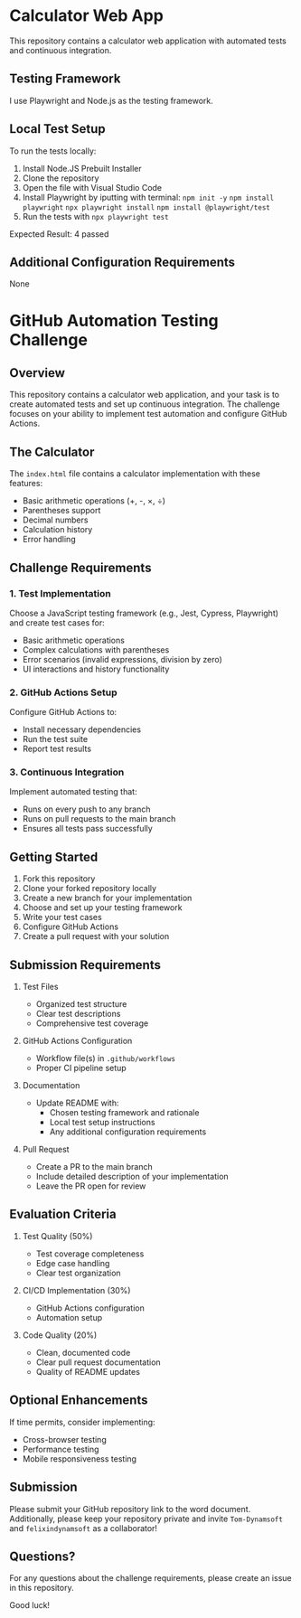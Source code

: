 # Calculator Web App

This repository contains a calculator web application with automated tests and continuous integration.

## Testing Framework

I use Playwright and Node.js as the testing framework.

## Local Test Setup

To run the tests locally:

1. Install Node.JS Prebuilt Installer
2. Clone the repository
2. Open the file with Visual Studio Code
3. Install Playwright by iputting with terminal:
`npm init -y`
`npm install playwright`
`npx playwright install`
`npm install @playwright/test`
4. Run the tests with `npx playwright test`

Expected Result:
4 passed 

## Additional Configuration Requirements

None



# GitHub Automation Testing Challenge

## Overview
This repository contains a calculator web application, and your task is to create automated tests and set up continuous integration. The challenge focuses on your ability to implement test automation and configure GitHub Actions.

## The Calculator
The `index.html` file contains a calculator implementation with these features:
- Basic arithmetic operations (+, -, ×, ÷)
- Parentheses support
- Decimal numbers
- Calculation history
- Error handling

## Challenge Requirements

### 1. Test Implementation
Choose a JavaScript testing framework (e.g., Jest, Cypress, Playwright) and create test cases for:
- Basic arithmetic operations
- Complex calculations with parentheses
- Error scenarios (invalid expressions, division by zero)
- UI interactions and history functionality

### 2. GitHub Actions Setup
Configure GitHub Actions to:
- Install necessary dependencies
- Run the test suite
- Report test results

### 3. Continuous Integration
Implement automated testing that:
- Runs on every push to any branch
- Runs on pull requests to the main branch
- Ensures all tests pass successfully

## Getting Started

1. Fork this repository
2. Clone your forked repository locally
3. Create a new branch for your implementation
4. Choose and set up your testing framework
5. Write your test cases
6. Configure GitHub Actions
7. Create a pull request with your solution

## Submission Requirements

1. Test Files
   - Organized test structure
   - Clear test descriptions
   - Comprehensive test coverage

2. GitHub Actions Configuration
   - Workflow file(s) in `.github/workflows`
   - Proper CI pipeline setup

3. Documentation
   - Update README with:
     - Chosen testing framework and rationale
     - Local test setup instructions
     - Any additional configuration requirements

4. Pull Request
   - Create a PR to the main branch
   - Include detailed description of your implementation
   - Leave the PR open for review

## Evaluation Criteria

1. Test Quality (50%)
   - Test coverage completeness
   - Edge case handling
   - Clear test organization

2. CI/CD Implementation (30%)
   - GitHub Actions configuration
   - Automation setup

3. Code Quality (20%)
   - Clean, documented code
   - Clear pull request documentation
   - Quality of README updates

## Optional Enhancements
If time permits, consider implementing:
- Cross-browser testing
- Performance testing
- Mobile responsiveness testing

## Submission

Please submit your GitHub repository link to the word document.
Additionally, please keep your repository private and invite `Tom-Dynamsoft` and `felixindynamsoft` as a collaborator!

## Questions?

For any questions about the challenge requirements, please create an issue in this repository.

Good luck!